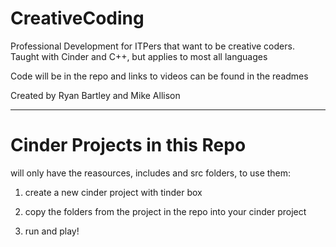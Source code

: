 CreativeCoding
==============

Professional Development for ITPers that want to be creative coders.  Taught with Cinder and C++, but applies to most all languages

Code will be in the repo and links to videos can be found in the readmes

Created by Ryan Bartley and Mike Allison

---

# Cinder Projects in this Repo

will only have the reasources, includes and src folders, to use them:

1) create a new cinder project with tinder box

2) copy the folders from the project in the repo into your cinder project

3) run and play!
